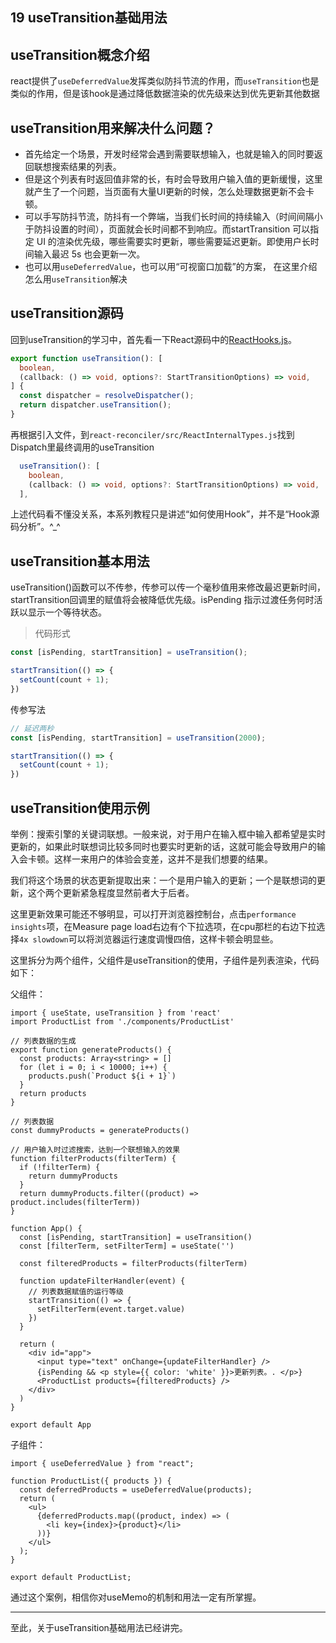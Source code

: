 ## 19 useTransition基础用法

## useTransition概念介绍
react提供了``useDeferredValue``发挥类似防抖节流的作用，而``useTransition``也是类似的作用，但是该hook是通过降低数据渲染的优先级来达到优先更新其他数据

## useTransition用来解决什么问题？
- 首先给定一个场景，开发时经常会遇到需要联想输入，也就是输入的同时要返回联想搜索结果的列表。
- 但是这个列表有时返回值非常的长，有时会导致用户输入值的更新缓慢，这里就产生了一个问题，当页面有大量UI更新的时候，怎么处理数据更新不会卡顿。
- 可以手写防抖节流，防抖有一个弊端，当我们长时间的持续输入（时间间隔小于防抖设置的时间），页面就会长时间都不到响应。而startTransition 可以指定 UI 的渲染优先级，哪些需要实时更新，哪些需要延迟更新。即使用户长时间输入最迟 5s 也会更新一次。
- 也可以用``useDeferredValue``，也可以用“可视窗口加载”的方案，
在这里介绍怎么用``useTransition``解决

## useTransition源码
回到useTransition的学习中，首先看一下React源码中的[ReactHooks.js](https://github.com/facebook/react/blob/master/packages/react/src/ReactHooks.js)。 

```typescript
export function useTransition(): [
  boolean,
  (callback: () => void, options?: StartTransitionOptions) => void,
] {
  const dispatcher = resolveDispatcher();
  return dispatcher.useTransition();
}
```
再根据引入文件，到``react-reconciler/src/ReactInternalTypes.js``找到Dispatch里最终调用的useTransition
```typescript
  useTransition(): [
    boolean,
    (callback: () => void, options?: StartTransitionOptions) => void,
  ],
```
上述代码看不懂没关系，本系列教程只是讲述“如何使用Hook”，并不是“Hook源码分析”。^_^  

## useTransition基本用法
useTransition()函数可以不传参，传参可以传一个毫秒值用来修改最迟更新时间，startTransition回调里的赋值将会被降低优先级。isPending 指示过渡任务何时活跃以显示一个等待状态。

> 代码形式
```typescript
const [isPending, startTransition] = useTransition();

startTransition(() => {
  setCount(count + 1);
})
```
传参写法
```typescript
// 延迟两秒
const [isPending, startTransition] = useTransition(2000);

startTransition(() => {
  setCount(count + 1);
})
```

## useTransition使用示例
举例：搜索引擎的关键词联想。一般来说，对于用户在输入框中输入都希望是实时更新的，如果此时联想词比较多同时也要实时更新的话，这就可能会导致用户的输入会卡顿。这样一来用户的体验会变差，这并不是我们想要的结果。

我们将这个场景的状态更新提取出来：一个是用户输入的更新；一个是联想词的更新，这个两个更新紧急程度显然前者大于后者。

这里更新效果可能还不够明显，可以打开浏览器控制台，点击``performance insights``项，在Measure page load右边有个下拉选项，在cpu那栏的右边下拉选择``4x slowdown``可以将浏览器运行速度调慢四倍，这样卡顿会明显些。

这里拆分为两个组件，父组件是useTransition的使用，子组件是列表渲染，代码如下：

父组件：
```tsx
import { useState, useTransition } from 'react'
import ProductList from './components/ProductList'

// 列表数据的生成
export function generateProducts() {
  const products: Array<string> = []
  for (let i = 0; i < 10000; i++) {
    products.push(`Product ${i + 1}`)
  }
  return products
}

// 列表数据
const dummyProducts = generateProducts()

// 用户输入时过滤搜索，达到一个联想输入的效果
function filterProducts(filterTerm) {
  if (!filterTerm) {
    return dummyProducts
  }
  return dummyProducts.filter((product) => product.includes(filterTerm))
}

function App() {
  const [isPending, startTransition] = useTransition()
  const [filterTerm, setFilterTerm] = useState('')

  const filteredProducts = filterProducts(filterTerm)

  function updateFilterHandler(event) {
    // 列表数据赋值的运行等级
    startTransition(() => {
      setFilterTerm(event.target.value)
    })
  }

  return (
    <div id="app">
      <input type="text" onChange={updateFilterHandler} />
      {isPending && <p style={{ color: 'white' }}>更新列表。. </p>}
      <ProductList products={filteredProducts} />
    </div>
  )
}

export default App
```

子组件：
```tsx
import { useDeferredValue } from "react";

function ProductList({ products }) {
  const deferredProducts = useDeferredValue(products);
  return (
    <ul>
      {deferredProducts.map((product, index) => (
        <li key={index}>{product}</li>
      ))}
    </ul>
  );
}

export default ProductList;
```

通过这个案例，相信你对useMemo的机制和用法一定有所掌握。

---

至此，关于useTransition基础用法已经讲完。